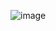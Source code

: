 
![image](https://github.com/LeoAtopos/mechanarratic/assets/20162996/0b5a5740-df90-4ad7-ab26-56f616d228d9)
